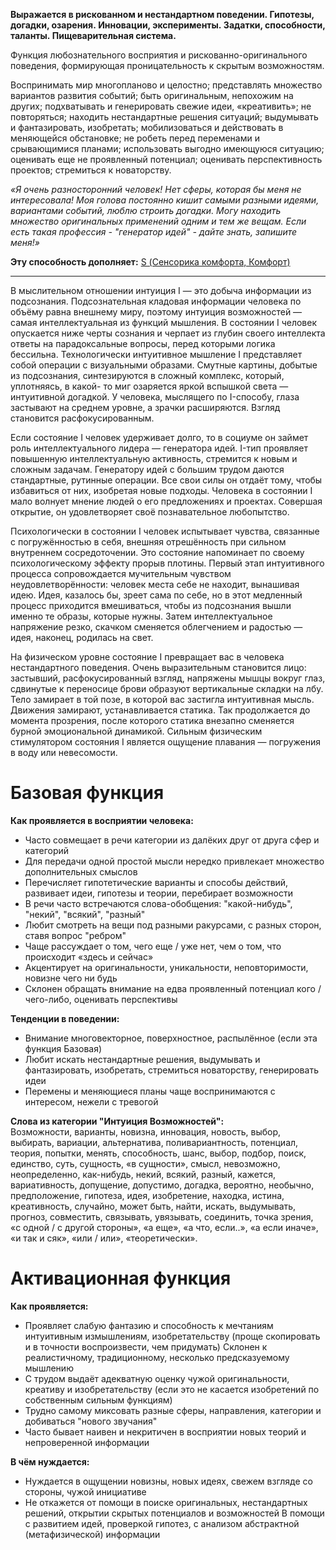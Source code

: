 **Выражается в рискованном и нестандартном поведении. Гипотезы, догадки, озарения. Инновации, эксперименты. Задатки, способности, таланты. Пищеварительная система.**

Функция любознательного восприятия и рискованно-оригинального поведения, формирующая проницательность к скрытым возможностям.  
  
Воспринимать мир многопланово и целостно; представлять множество вариантов развития событий; быть оригинальным, непохожим на других; подхватывать и генерировать свежие идеи, «креативить»; не повторяться; находить нестандартные решения ситуаций; выдумывать и фантазировать, изобретать; мобилизоваться и действовать в меняющейся обстановке; не робеть перед переменами и срывающимися планами; использовать выгодно имеющуюся ситуацию; оценивать еще не проявленный потенциал; оценивать перспективность проектов; стремиться к новаторству.  
  
_«Я очень разносторонний человек! Нет сферы, которая бы меня не интересовала! Моя голова постоянно кишит самыми разными идеями, вариантами событий, люблю строить догадки. Могу находить множество оригинальных применений одним и тем же вещам. Если есть такая профессия - "генератор идей" - дайте знать, запишите меня!»_  

**Эту способность дополняет:** [S (Сенсорика комфорта, Комфорт)](S%20(Сенсорика%20комфорта,%20Комфорт).md)

---

В мыслительном отношении интуиция I — это добыча информации из подсознания. Подсознательная кладовая информации человека по объёму равна внешнему миру, поэтому интуиция возможностей — самая интеллектуальная из функций мышления. В состоянии I человек опускается ниже черты сознания и черпает из глубин своего интеллекта ответы на парадоксальные вопросы, перед которыми логика бессильна. Технологически интуитивное мышление I представляет собой операции с визуальными образами. Смутные картины, добытые из подсознания, синтезируются в сложный комплекс, который, уплотняясь, в какой- то миг озаряется яркой вспышкой света — интуитивной догадкой. У человека, мыслящего по I-способу, глаза застывают на среднем уровне, а зрачки расширяются. Взгляд становится расфокусированным.

Если состояние I человек удерживает долго, то в социуме он займет роль интеллектуального лидера — генератора идей. I-тип проявляет повышенную интеллектуальную активность, стремится к новым и сложным задачам. Генератору идей с большим трудом даются стандартные, рутинные операции. Все свои силы он отдаёт тому, чтобы избавиться от них, изобретая новые подходы. Человека в состоянии I мало волнует мнение людей о его предложениях и проектах. Совершая открытие, он удовлетворяет своё познавательное любопытство.

Психологически в состоянии I человек испытывает чувства, связанные с погружённостью в себя, внешняя отрешённость при сильном внутреннем сосредоточении. Это состояние напоминает по своему психологическому эффекту прорыв плотины. Первый этап интуитивного процесса сопровождается мучительным чувством неудовлетворённости: человек места себе не находит, вынашивая идею. Идея, казалось бы, зреет сама по себе, но в этот медленный процесс приходится вмешиваться, чтобы из подсознания вышли именно те образы, которые нужны. Затем интеллектуальное напряжение резко, скачком сменяется облегчением и радостью — идея, наконец, родилась на свет.

На физическом уровне состояние I превращает вас в человека нестандартного поведения. Очень выразительным становится лицо: застывший, расфокусированный взгляд, напряжены мышцы вокруг глаз, сдвинутые к переносице брови образуют вертикальные складки на лбу. Тело замирает в той позе, в которой вас застигла интуитивная мысль. Движения замирают, устанавливается статика. Так продолжается до момента прозрения, после которого статика внезапно сменяется бурной эмоциональной динамикой. Сильным физическим стимулятором состояния I является ощущение плавания — погружения в воду или невесомости.

# Базовая функция
**Как проявляется в восприятии человека:**  
- Часто совмещает в речи категории из далёких друг от друга сфер и категорий
- Для передачи одной простой мысли нередко привлекает множество дополнительных смыслов
- Перечисляет гипотетические варианты и способы действий, развивает идеи, гипотезы и теории, перебирает возможности
- В речи часто встречаются слова-обобщения: "какой-нибудь", "некий", "всякий", "разный"
- Любит смотреть на вещи под разными ракурсами, с разных сторон, ставя вопрос "ребром"
- Чаще рассуждает о том, чего еще / уже нет, чем о том, что происходит «здесь и сейчас»
- Акцентирует на оригинальности, уникальности, неповторимости, новизне чего ни будь
- Склонен обращать внимание на едва проявленный потенциал кого / чего-либо, оценивать перспективы

**Тенденции в поведении:**  
- Внимание многовекторное, поверхностное, распылённое (если эта функция Базовая)
- Любит искать нестандартные решения, выдумывать и фантазировать, изобретать, стремиться новаторству, генерировать идеи
- Перемены и меняющиеся планы чаще воспринимаются с интересом, нежели с тревогой

**Слова из категории "Интуиция Возможностей":**  
Возможности, варианты, новизна, инновация, новость, выбор, выбирать, вариации, альтернатива, поливариантность, потенциал, теория, попытки, менять, способность, шанс, выбор, подбор, поиск, единство, суть, сущность, «в сущности», смысл, невозможно, неопределенно, как-нибудь, некий, всякий, разный, кажется, вариативность, допущение, допустимо, догадка, вероятно, необычно, предположение, гипотеза, идея, изобретение, находка, истина, креативность, случайно, может быть, найти, искать, выдумывать, прогноз, совместить, связывать, увязывать, соединить, точка зрения, «с одной / с другой стороны», «а еще», «а что, если..», «а если иначе», «и так и сяк», «или / или», «теоретически».

# Активационная функция
**Как проявляется:**  
- Проявляет слабую фантазию и способность к мечтаниям интуитивным измышлениям, изобретательству (проще скопировать и в точности воспроизвести, чем придумать)
 Склонен к реалистичному, традиционному, несколько предсказуемому мышлению
- С трудом выдаёт адекватную оценку чужой оригинальности, креативу и изобретательству (если это не касается изобретений по собственным сильным функциям)
- Трудно самому миксовать разные сферы, направления, категории и добиваться "нового звучания"
- Часто бывает наивен и некритичен в восприятии новых теорий и непроверенной информации

**В чём нуждается:**
- Нуждается в ощущении новизны, новых идеях, свежем взгляде со стороны, чужой инициативе
- Не откажется от помощи в поиске оригинальных, нестандартных решений, открытии скрытых потенциалов и возможностей
 В помощи с развитием идей, проверкой гипотез, с анализом абстрактной (метафизической) информации